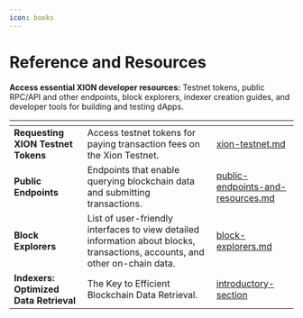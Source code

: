 ```yaml
---
icon: books
---
```


# Reference and Resources

**Access essential XION developer resources:** Testnet tokens, public RPC/API and other endpoints, block explorers, indexer creation guides, and developer tools for building and testing dApps.

<table data-view="cards"><thead><tr><th></th><th></th><th data-hidden data-card-target data-type="content-ref"></th></tr></thead><tbody><tr><td><strong>Requesting XION Testnet Tokens</strong></td><td>Access testnet tokens for paying transaction fees on the Xion Testnet.</td><td><a href="xion-testnet.md">xion-testnet.md</a></td></tr><tr><td><strong>Public Endpoints</strong></td><td>Endpoints that enable querying blockchain data and submitting transactions.</td><td><a href="public-endpoints-and-resources.md">public-endpoints-and-resources.md</a></td></tr><tr><td><strong>Block Explorers</strong></td><td>List of user-friendly interfaces to view detailed information about blocks, transactions, accounts, and other on-chain data.</td><td><a href="block-explorers.md">block-explorers.md</a></td></tr><tr><td><strong>Indexers: Optimized Data Retrieval</strong></td><td>The Key to Efficient Blockchain Data Retrieval.</td><td><a href="cosmwasm-resources/introductory-section/">introductory-section</a></td></tr></tbody></table>
